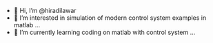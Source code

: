 - 👋 Hi, I’m @hiradilawar
- 👀 I’m interested in simulation of modern control system examples in matlab  ...
- 🌱 I’m currently learning coding on matlab with control system ...

<!---
hiradilawar/hiradilawar is a ✨ special ✨ repository because its `README.md` (this file) appears on your GitHub profile.
You can click the Preview link to take a look at your changes.
--->
